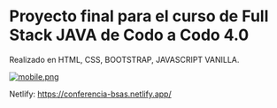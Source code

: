 # Proyecto final para el curso de Full Stack JAVA de Codo a Codo 4.0

Realizado en HTML, CSS, BOOTSTRAP, JAVASCRIPT VANILLA.

[![mobile.png](https://i.postimg.cc/rw9CyRkB/mobile.png)](https://postimg.cc/3kdDnRW1)

Netlify: https://conferencia-bsas.netlify.app/

